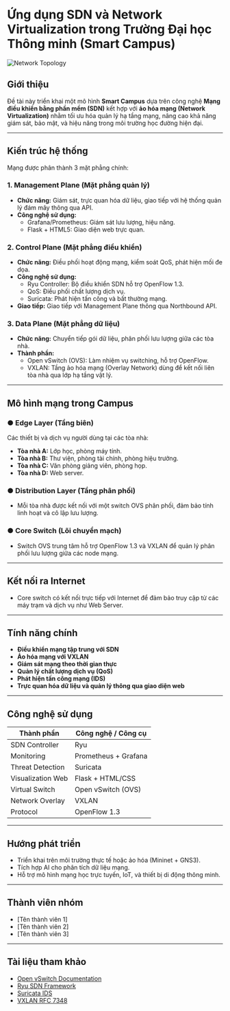 # Ứng dụng SDN và Network Virtualization trong Trường Đại học Thông minh (Smart Campus)

![Network Topology](./sdn-and-nv-final-draft.png)

## Giới thiệu

Đề tài này triển khai một mô hình **Smart Campus** dựa trên công nghệ **Mạng điều khiển bằng phần mềm (SDN)** kết hợp với **ảo hóa mạng (Network Virtualization)** nhằm tối ưu hóa quản lý hạ tầng mạng, nâng cao khả năng giám sát, bảo mật, và hiệu năng trong môi trường học đường hiện đại.

---

## Kiến trúc hệ thống

Mạng được phân thành 3 mặt phẳng chính:

### 1. Management Plane (Mặt phẳng quản lý)
- **Chức năng:** Giám sát, trực quan hóa dữ liệu, giao tiếp với hệ thống quản lý đám mây thông qua API.
- **Công nghệ sử dụng:**
    - Grafana/Prometheus: Giám sát lưu lượng, hiệu năng.
    - Flask + HTML5: Giao diện web trực quan.
    
### 2. Control Plane (Mặt phẳng điều khiển)
- **Chức năng:** Điều phối hoạt động mạng, kiểm soát QoS, phát hiện mối đe dọa.
- **Công nghệ sử dụng:**
    - Ryu Controller: Bộ điều khiển SDN hỗ trợ OpenFlow 1.3.
    - QoS: Điều phối chất lượng dịch vụ.
    - Suricata: Phát hiện tấn công và bất thường mạng.
- **Giao tiếp:** Giao tiếp với Management Plane thông qua Northbound API.

### 3. Data Plane (Mặt phẳng dữ liệu)
- **Chức năng:** Chuyển tiếp gói dữ liệu, phân phối lưu lượng giữa các tòa nhà.
- **Thành phần:**
    - Open vSwitch (OVS): Làm nhiệm vụ switching, hỗ trợ OpenFlow.
    - VXLAN: Tầng ảo hóa mạng (Overlay Network) dùng để kết nối liên tòa nhà qua lớp hạ tầng vật lý.

---

## Mô hình mạng trong Campus

### ● Edge Layer (Tầng biên)
Các thiết bị và dịch vụ người dùng tại các tòa nhà:
- **Tòa nhà A:** Lớp học, phòng máy tính.
- **Tòa nhà B:** Thư viện, phòng tài chính, phòng hiệu trưởng.
- **Tòa nhà C:** Văn phòng giảng viên, phòng họp.
- **Tòa nhà D:** Web server.

### ● Distribution Layer (Tầng phân phối)
- Mỗi tòa nhà được kết nối với một switch OVS phân phối, đảm bảo tính linh hoạt và cô lập lưu lượng.

### ● Core Switch (Lõi chuyển mạch)
- Switch OVS trung tâm hỗ trợ OpenFlow 1.3 và VXLAN để quản lý phân phối lưu lượng giữa các node mạng.

---

## Kết nối ra Internet

- Core switch có kết nối trực tiếp với Internet để đảm bảo truy cập từ các máy trạm và dịch vụ như Web Server.

---

## Tính năng chính

- **Điều khiển mạng tập trung với SDN**
- **Ảo hóa mạng với VXLAN**
- **Giám sát mạng theo thời gian thực**
- **Quản lý chất lượng dịch vụ (QoS)**
- **Phát hiện tấn công mạng (IDS)**
- **Trực quan hóa dữ liệu và quản lý thông qua giao diện web**

---

## Công nghệ sử dụng

| Thành phần              | Công nghệ / Công cụ         |
|------------------------|-----------------------------|
| SDN Controller         | Ryu                         |
| Monitoring             | Prometheus + Grafana        |
| Threat Detection       | Suricata                    |
| Visualization Web      | Flask + HTML/CSS            |
| Virtual Switch         | Open vSwitch (OVS)          |
| Network Overlay        | VXLAN                       |
| Protocol               | OpenFlow 1.3                |

---

## Hướng phát triển

- Triển khai trên môi trường thực tế hoặc ảo hóa (Mininet + GNS3).
- Tích hợp AI cho phân tích dữ liệu mạng.
- Hỗ trợ mô hình mạng học trực tuyến, IoT, và thiết bị di động thông minh.

---

## Thành viên nhóm

- [Tên thành viên 1]
- [Tên thành viên 2]
- [Tên thành viên 3]

---

## Tài liệu tham khảo

- [Open vSwitch Documentation](https://docs.openvswitch.org)
- [Ryu SDN Framework](https://osrg.github.io/ryu/)
- [Suricata IDS](https://suricata.io)
- [VXLAN RFC 7348](https://tools.ietf.org/html/rfc7348)
